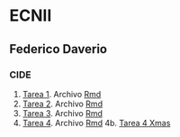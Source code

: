 # ECNII
## Federico Daverio
### CIDE
1. [Tarea 1](https://federicodaverio.github.io/ECNII/Tarea_1_Federico_Daverio.html). Archivo [Rmd](https://federicodaverio.github.io/ECNII/Tarea_1_Federico_Daverio.Rmd)
2. [Tarea 2](https://federicodaverio.github.io/ECNII/Tarea_2_ECNII_Federico_Daverio.html). Archivo [Rmd](https://federicodaverio.github.io/ECNII/Tarea_2_ECNII_Federico_Daverio.Rmd)
3. [Tarea 3](https://federicodaverio.github.io/ECNII/Tarea_3_ECNII_Federico_Daverio.html). Archivo [Rmd](https://federicodaverio.github.io/ECNII/Tarea_3_ECNII_Federico_Daverio.Rmd)
4. [Tarea 4](https://federicodaverio.github.io/ECNII/Tarea_4_ECNII_Federico_Daverio.html). Archivo [Rmd](https://federicodaverio.github.io/ECNII/Tarea_4_ECNII_Federico_Daverio.Rmd)
4b. [Tarea 4 Xmas](https://federicodaverio.github.io/ECNII/Tarea_4_ECNII_Federico_Daverio_Xmas.html)



